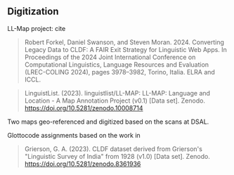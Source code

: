 ## Digitization

LL-Map project: cite 

> Robert Forkel, Daniel Swanson, and Steven Moran. 2024. Converting Legacy Data to CLDF: A FAIR Exit Strategy for Linguistic Web Apps. In Proceedings of the 2024 Joint International Conference on Computational Linguistics, Language Resources and Evaluation (LREC-COLING 2024), pages 3978–3982, Torino, Italia. ELRA and ICCL.
 
> LinguistList. (2023). linguistlist/LL-MAP: LL-MAP: Language and Location - A Map Annotation Project (v0.1) [Data set]. Zenodo. https://doi.org/10.5281/zenodo.10008714

Two maps geo-referenced and digitized based on the scans at DSAL.

Glottocode assignments based on the work in

> Grierson, G. A. (2023). CLDF dataset derived from Grierson's "Linguistic Survey of India" from 1928 (v1.0) [Data set]. Zenodo. https://doi.org/10.5281/zenodo.8361936
